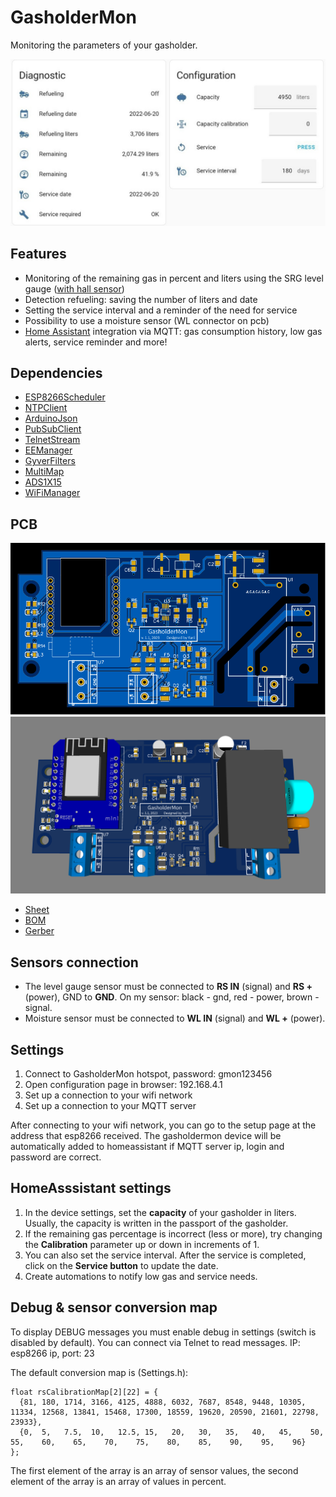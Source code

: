 # GasholderMon
Monitoring the parameters of your gasholder.

![logo](/assets/logo.jpg)

## Features
- Monitoring of the remaining gas in percent and liters using the SRG level gauge ([with hall sensor](https://www.aliexpress.com/item/1005003713504199.html))
- Detection refueling: saving the number of liters and date
- Setting the service interval and a reminder of the need for service
- Possibility to use a moisture sensor (WL connector on pcb)
- [Home Assistant](https://www.home-assistant.io/) integration via MQTT: gas consumption history, low gas alerts, service reminder and more!

## Dependencies
- [ESP8266Scheduler](https://github.com/nrwiersma/ESP8266Scheduler)
- [NTPClient](https://github.com/arduino-libraries/NTPClient)
- [ArduinoJson](https://github.com/bblanchon/ArduinoJson)
- [PubSubClient](https://github.com/knolleary/pubsubclient)
- [TelnetStream](https://github.com/jandrassy/TelnetStream)
- [EEManager](https://github.com/GyverLibs/EEManager)
- [GyverFilters](https://github.com/GyverLibs/GyverFilters)
- [MultiMap](https://github.com/RobTillaart/MultiMap)
- [ADS1X15](https://github.com/RobTillaart/ADS1X15)
- [WiFiManager](https://github.com/tzapu/WiFiManager)

## PCB
![pcb sheet](/assets/pcb.svg)
![pcb 3d](/assets/pcb_3d.png)
- [Sheet](/assets/sheet.pdf)
- [BOM](/assets/BOM.xlsx)
- [Gerber](/assets/gerber.zip)

## Sensors connection
- The level gauge sensor must be connected to **RS IN** (signal) and **RS +** (power), GND to **GND**. On my sensor: black - gnd, red - power, brown - signal.
- Moisture sensor must be connected to **WL IN** (signal) and **WL +** (power).

## Settings
1. Connect to GasholderMon hotspot, password: gmon123456
2. Open configuration page in browser: 192.168.4.1
3. Set up a connection to your wifi network
4. Set up a connection to your MQTT server

After connecting to your wifi network, you can go to the setup page at the address that esp8266 received.
The gasholdermon device will be automatically added to homeassistant if MQTT server ip, login and password are correct.

## HomeAsssistant settings
1. In the device settings, set the **capacity** of your gasholder in liters. Usually, the capacity is written in the passport of the gasholder.
2. If the remaining gas percentage is incorrect (less or more), try changing the **Calibration** parameter up or down in increments of 1.
3. You can also set the service interval. After the service is completed, click on the **Service button** to update the date.
4. Create automations to notify low gas and service needs.

## Debug & sensor conversion map
To display DEBUG messages you must enable debug in settings (switch is disabled by default).
You can connect via Telnet to read messages. IP: esp8266 ip, port: 23

The default conversion map is (Settings.h):
```
float rsCalibrationMap[2][22] = {
  {81, 180, 1714, 3166, 4125, 4888, 6032, 7687, 8548, 9448, 10305, 11334, 12568, 13841, 15468, 17300, 18559, 19620, 20590, 21601, 22798, 23933},
  {0,  5,   7.5,  10,   12.5, 15,   20,   30,   35,   40,   45,    50,    55,    60,    65,    70,    75,    80,    85,    90,    95,    96}
};
```
The first element of the array is an array of sensor values, the second element of the array is an array of values in percent.